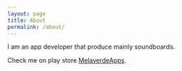 ```yaml
---
layout: page
title: About
permalink: /about/
---
```


I am an app developer that produce mainly soundboards.

Check me on play store [MelaverdeApps](https://play.google.com/store/apps/dev?id=8077332480318061241).
